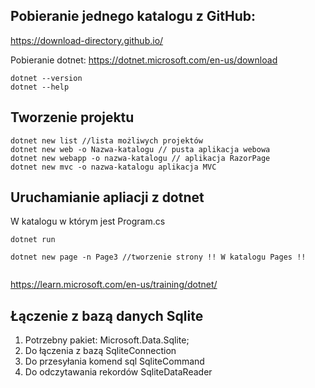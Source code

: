 ## Pobieranie jednego katalogu z GitHub:

https://download-directory.github.io/


Pobieranie dotnet: https://dotnet.microsoft.com/en-us/download

```console
dotnet --version
dotnet --help
```
## Tworzenie projektu 

```console
dotnet new list //lista możliwych projektów
dotnet new web -o Nazwa-katalogu // pusta aplikacja webowa
dotnet new webapp -o nazwa-katalogu // aplikacja RazorPage
dotnet new mvc -o nazwa-katalogu aplikacja MVC
```
## Uruchamianie apliacji z dotnet
W katalogu w którym jest Program.cs
```console
dotnet run

dotnet new page -n Page3 //tworzenie strony !! W katalogu Pages !!


```
https://learn.microsoft.com/en-us/training/dotnet/

## Łączenie z bazą danych Sqlite
1. Potrzebny pakiet: Microsoft.Data.Sqlite;
2. Do łączenia z bazą SqliteConnection
3. Do przesyłania komend sql SqliteCommand
4. Do odczytawania rekordów SqliteDataReader